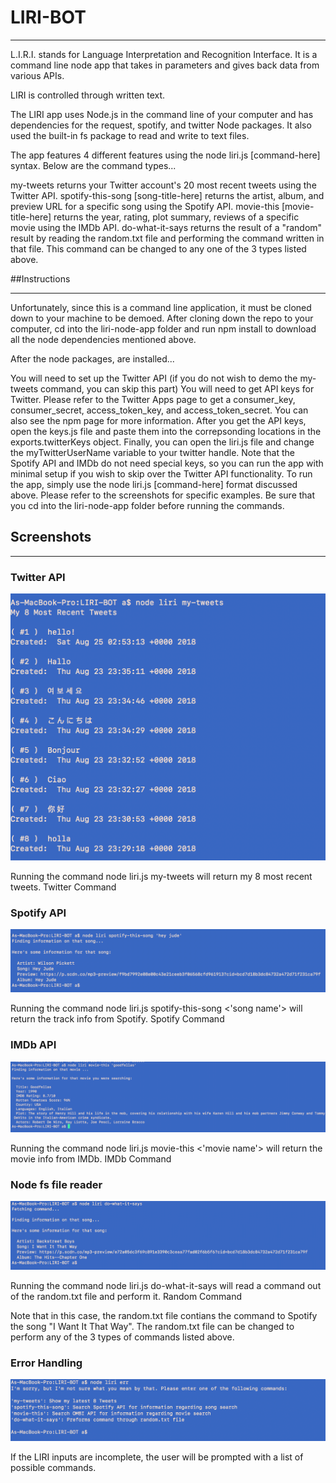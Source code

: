 # LIRI-BOT
___________________________________________________________________________________________________________________

L.I.R.I. stands for Language Interpretation and Recognition Interface. It is a command line node app that takes in parameters and gives back data from various APIs.

LIRI is controlled through written text.

The LIRI app uses Node.js in the command line of your computer and has dependencies for the request, spotify, and twitter Node packages. It also used the built-in fs package to read and write to text files.

The app features 4 different features using the node liri.js [command-here] syntax. Below are the command types...

my-tweets returns your Twitter account's 20 most recent tweets using the Twitter API.
spotify-this-song [song-title-here] returns the artist, album, and preview URL for a specific song using the Spotify API.
movie-this [movie-title-here] returns the year, rating, plot summary, reviews of a specific movie using the IMDb API.
do-what-it-says returns the result of a "random" result by reading the random.txt file and performing the command written in that file. This command can be changed to any one of the 3 types listed above.

##Instructions
__________________________________________________________________________
Unfortunately, since this is a command line application, it must be cloned down to your machine to be demoed. After cloning down the repo to your computer, cd into the liri-node-app folder and run npm install to download all the node dependencies mentioned above.

After the node packages, are installed...

You will need to set up the Twitter API (if you do not wish to demo the my-tweets command, you can skip this part)
You will need to get API keys for Twitter. Please refer to the Twitter Apps page to get a consumer_key, consumer_secret, access_token_key, and access_token_secret. You can also see the npm page for more information.
After you get the API keys, open the keys.js file and paste them into the correpsonding locations in the exports.twitterKeys object.
Finally, you can open the liri.js file and change the myTwitterUserName variable to your twitter handle.
Note that the Spotify API and IMDb do not need special keys, so you can run the app with minimal setup if you wish to skip over the Twitter API functionality.
To run the app, simply use the node liri.js [command-here] format discussed above. Please refer to the screenshots for specific examples. Be sure that you cd into the liri-node-app folder before running the commands.

## Screenshots
____________________________________________________________________________________________
### Twitter API
![alt text](./screenshots/tweetss.png)

Running the command node liri.js my-tweets will return my 8 most recent tweets. Twitter Command

### Spotify API
![alt text](./screenshots/spotifyss.png)

Running the command node liri.js spotify-this-song <'song name'> will return the track info from Spotify. Spotify Command

### IMDb API
![alt text](./screenshots/moviess.png)

Running the command node liri.js movie-this <'movie name'> will return the movie info from IMDb. IMDb Command

### Node fs file reader
![alt text](./screenshots/randomss.png)

Running the command node liri.js do-what-it-says will read a command out of the random.txt file and perform it. Random Command

Note that in this case, the random.txt file contians the command to Spotify the song "I Want It That Way". The random.txt file can be changed to perform any of the 3 types of commands listed above.

### Error Handling
![alt text](./screenshots/errorss.png)

If the LIRI inputs are incomplete, the user will be prompted with a list of possible commands. 